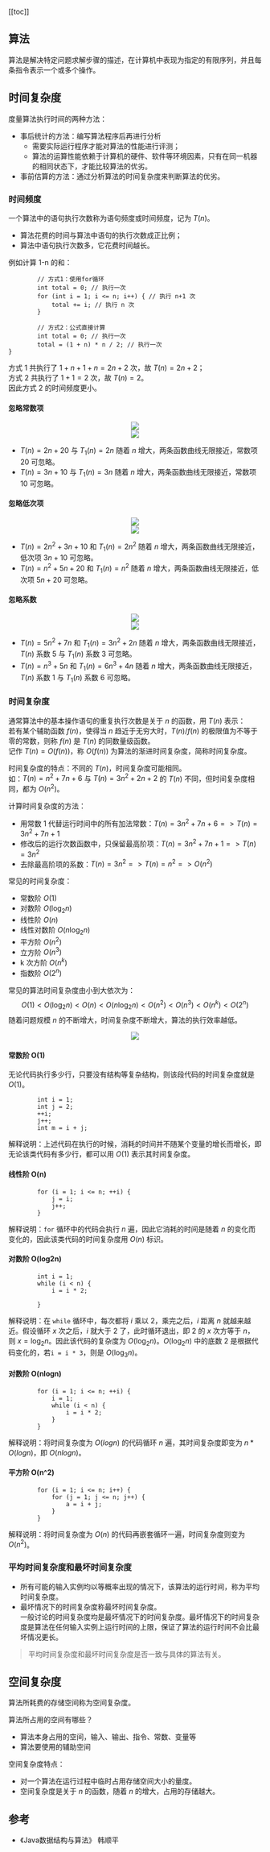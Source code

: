 [[toc]]
## 算法

算法是解决特定问题求解步骤的描述，在计算机中表现为指定的有限序列，并且每条指令表示一个或多个操作。

## 时间复杂度

度量算法执行时间的两种方法：
  - 事后统计的方法：编写算法程序后再进行分析
    - 需要实际运行程序才能对算法的性能进行评测；
    - 算法的运算性能依赖于计算机的硬件、软件等环境因素，只有在同一机器的相同状态下，才能比较算法的优劣。 
  - 事前估算的方法：通过分析算法的时间复杂度来判断算法的优劣。
  
### 时间频度
   
一个算法中的语句执行次数称为语句频度或时间频度，记为 $T(n)$。
  - 算法花费的时间与算法中语句的执行次数成正比例；
  - 算法中语句执行次数多，它花费时间越长。

例如计算 1-n 的和：
```
        // 方式1：使用for循环
        int total = 0; // 执行一次
        for (int i = 1; i <= n; i++) { // 执行 n+1 次
            total += i; // 执行 n 次
        }

        // 方式2：公式直接计算
        int total = 0; // 执行一次
        total = (1 + n) * n / 2; // 执行一次
}
```
方式 1 共执行了 $1+n+1+n=2n+2$ 次，故 $T(n)=2n+2$；  
方式 2 共执行了 $1+1=2$ 次，故 $T(n)=2$。  
因此方式 2 的时间频度更小。

#### 忽略常数项
<div align="center">
    <img src="https://vista-image.oss-cn-beijing.aliyuncs.com/datastructure/image/数据结构_忽略常数项.png">
</div>
<div align="center">
    <img src="https://vista-image.oss-cn-beijing.aliyuncs.com/datastructure/image/数据结构_忽略常数项图.png">
</div>

- $T(n)=2n+20$ 与 $T_1(n)=2n$ 随着 $n$ 增大，两条函数曲线无限接近，常数项 20 可忽略。
- $T(n)=3n+10$ 与 $T_1(n)=3n$ 随着 $n$ 增大，两条函数曲线无限接近，常数项 10 可忽略。

#### 忽略低次项
<div align="center">
    <img src="https://vista-image.oss-cn-beijing.aliyuncs.com/datastructure/image/数据结构_忽略低次项.png">
</div>

<div align="center">
    <img src="https://vista-image.oss-cn-beijing.aliyuncs.com/datastructure/image/数据结构_忽略低次项图.png">
</div>

- $T(n)=2n^2+3n+10$ 和 $T_1(n)=2n^2$ 随着 $n$ 增大，两条函数曲线无限接近，低次项 $3n+10$ 可忽略。
- $T(n)=n^2+5n+20$ 和 $T_1(n)=n^2$ 随着 $n$ 增大，两条函数曲线无限接近，低次项 $5n+20$ 可忽略。

#### 忽略系数
<div align="center">
    <img src="https://vista-image.oss-cn-beijing.aliyuncs.com/datastructure/image/数据结构_忽略次数.png">
</div>

<div align="center">
    <img src="https://vista-image.oss-cn-beijing.aliyuncs.com/datastructure/image/数据结构_忽略次数图.png">
</div>

- $T(n)=5n^2+7n$ 和 $T_1(n)=3n^2 + 2n$ 随着 $n$ 增大，两条函数曲线无限接近，$T(n)$ 系数 5 与 $T_1(n)$ 系数 3 可忽略。
- $T(n)=n^3+5n$ 和 $T_1(n)=6n^3 + 4n$ 随着 $n$ 增大，两条函数曲线无限接近，$T(n)$ 系数 1 与 $T_1(n)$ 系数 6 可忽略。

### 时间复杂度

通常算法中的基本操作语句的重复执行次数是关于 $n$ 的函数，用 $T(n)$ 表示：   
若有某个辅助函数 $f(n)$，使得当 $n$ 趋近于无穷大时，$T(n)/f(n)$ 的极限值为不等于零的常数，则称 $f(n)$ 是 $T(n)$ 的同数量级函数。  
记作 $T(n) = O(f(n))$，称 $O(f(n))$ 为算法的渐进时间复杂度，简称时间复杂度。

时间复杂度的特点：不同的 $T(n)$，时间复杂度可能相同。  
如：$T(n)=n^2+7n+6$ 与 $T(n)=3n^2+2n+2$ 的 $T(n)$ 不同，但时间复杂度相同，都为 $O(n^2)$。
    
计算时间复杂度的方法：
  - 用常数 1 代替运行时间中的所有加法常数：$T(n)=3n^2+7n+6 => T(n)=3n^2+7n+1$
  - 修改后的运行次数函数中，只保留最高阶项：$T(n)=3n^2+7n+1 => T(n)=3n^2$
  - 去除最高阶项的系数：$T(n)=3n^2 => T(n)=n^2 => O(n^2)$

常见的时间复杂度：
  - 常数阶 $O(1)$
  - 对数阶 $O(\log_2n)$
  - 线性阶 $O(n)$
  - 线性对数阶 $O(n\log_2n)$
  - 平方阶 $O(n^2)$
  - 立方阶 $O(n^3)$
  - k 次方阶 $O(n^k)$
  - 指数阶 $O(2^n)$  
  
常见的算法时间复杂度由小到大依次为：$$Ο(1)<Ο(\log_2n)<Ο(n)<Ο(n\log_2n)<Ο(n^2)<Ο(n^3)<Ο(n^k)<Ο(2^n)$$
随着问题规模 $n$ 的不断增大，时间复杂度不断增大，算法的执行效率越低。

<div align="center">
    <img src="https://vista-image.oss-cn-beijing.aliyuncs.com/datastructure/image/常见的时间复杂度函数对比.png">
</div>

#### 常数阶 O(1)
无论代码执行多少行，只要没有结构等复杂结构，则该段代码的时间复杂度就是 $O(1)$。
```
        int i = 1;
        int j = 2;
        ++i;
        j++;
        int m = i + j;
```
解释说明：上述代码在执行的时候，消耗的时间并不随某个变量的增长而增长，即无论该类代码有多少行，都可以用 $O(1)$ 表示其时间复杂度。

#### 线性阶 O(n)
```
        for (i = 1; i <= n; ++i) {
            j = i;
            j++;
        }
```
解释说明：`for` 循环中的代码会执行 $n$ 遍，因此它消耗的时间是随着 $n$ 的变化而变化的，因此该类代码的时间复杂度用 $O(n)$ 标识。

#### 对数阶 O(log2n)
```
        int i = 1;
        while (i < n) {
            i = i * 2;

        }
```
解释说明：在 `while` 循环中，每次都将 $i$ 乘以 2，乘完之后，$i$ 距离 $n$ 就越来越近。假设循环 $x$ 次之后，$i$ 就大于 2 了，此时循环退出，即 2 的 $x$ 次方等于 $n$，
则 $x=\log_2n$。因此该代码的复杂度为 $O(\log_2n)$。$O(\log_2n)$ 中的底数 2 是根据代码变化的，若`i = i * 3`，则是 $O(\log_3n)$。

#### 对数阶 O(nlogn)
```
        for (i = 1; i <= n; ++i) {
            i = 1;
            while (i < n) {
                i = i * 2;
            }
        }
```
解释说明：将时间复杂度为 $O(logn)$ 的代码循环 $n$ 遍，其时间复杂度即变为 $n*O(logn)$，即 $O(nlogn)$。

#### 平方阶 O(n^2)
```
        for (i = 1; i <= n; i++) {
            for (j = 1; j <= n; j++) {
                a = i + j;
            }
        }
```
解释说明：将时间复杂度为 $O(n)$ 的代码再嵌套循环一遍，时间复杂度则变为 $O(n^2)$。 

### 平均时间复杂度和最坏时间复杂度
  - 所有可能的输入实例均以等概率出现的情况下，该算法的运行时间，称为平均时间复杂度。
  - 最坏情况下的时间复杂度称最坏时间复杂度。  
一般讨论的时间复杂度均是最坏情况下的时间复杂度。最坏情况下的时间复杂度是算法在任何输入实例上运行时间的上限，保证了算法的运行时间不会比最坏情况更长。
> 平均时间复杂度和最坏时间复杂度是否一致与具体的算法有关。

## 空间复杂度
算法所耗费的存储空间称为空间复杂度。

算法所占用的空间有哪些？
  - 算法本身占用的空间，输入、输出、指令、常数、变量等
  - 算法要使用的辅助空间
  
空间复杂度特点：
  - 对一个算法在运行过程中临时占用存储空间大小的量度。
  - 空间复杂度是关于 $n$ 的函数，随着 $n$ 的增大，占用的存储越大。
  
  
 ## 参考
 - 《Java数据结构与算法》 韩顺平